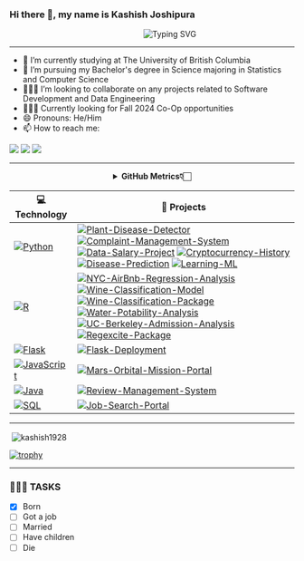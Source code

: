 ### Hi there 👋, my name is **Kashish Joshipura**

<p align = "center"
   
&nbsp;&nbsp;&nbsp;&nbsp;&nbsp;&nbsp;&nbsp;&nbsp;&nbsp;&nbsp;&nbsp;&nbsp;&nbsp;&nbsp;&nbsp; ![Typing SVG](https://readme-typing-svg.demolab.com/?lines=Welcome+to+my+Github+Profile)
   
</p>

<hr></hr>

- 🔭 I’m currently studying at The University of British Columbia
- 🌱 I’m pursuing my Bachelor's degree in Science majoring in Statistics and Computer Science
- 👨🏻‍💻 I’m looking to collaborate on any projects related to Software Development and Data Engineering
- 🧑🏻‍💼 Currently looking for Fall 2024 Co-Op opportunities
- 😄 Pronouns: He/Him
- 📫 How to reach me:
  
<a href = "https://www.linkedin.com/in/kashishjoshipura/"><img src="https://img.shields.io/badge/LinkedIn-0077B5?style=for-the-badge&logo=linkedin&logoColor=white" target="_blank"></a>
<a href = "mailto:kashishjoshipura@gmail.com"><img src= "https://img.shields.io/badge/Email_Me-D14836?style=for-the-badge&logo=gmail&logoColor=white" target="_blank"></a>
<a href = "https://probable-braid-26e.notion.site/Kashish-Joshipura-69be111ec5ba4958ba39a8aaba5bc975?pvs=4"><img src="https://img.shields.io/badge/website-000000?style=for-the-badge&logo=About.me&logoColor=blue" target="_blank"></a>


<hr></hr>

<div align="center">
    <details>
        <summary><b>GitHub Metrics👇🏻</b></summary>
    <br>
        
<img src="https://metrics.lecoq.io/ashleymavericks?template=classic&isocalendar=1&followup=1&tweets=1&achievements=1&isocalendar.duration=half-year&followup.sections=repositories&followup.indepth=false&achievements.threshold=C&achievements.secrets=true&achievements.display=detailed&achievements.limit=0&achievements.ignored=follower%2C%20gister%2C%20member%2C%20forker%2C%20inspirer%2C%20influencer%2C%20worker&tweets.attachments=false&tweets.limit=2&tweets.user=ashleymavericks&config.timezone=Asia%2FKolkata">
    </details>
</div>

<!-- START OF PROFILE STACK, DO NOT REMOVE -->
| 💻 **Technology** | 🚀 **Projects** |
| - | - |
| [![Python](https://img.shields.io/static/v1?label=&message=Python&color=3776AB&logo=Python&logoColor=FFFFFF)](https://www.python.org/) | [![Plant-Disease-Detector](https://img.shields.io/static/v1?label=&message=Plant-Disease-Detector&color=000605&logo=github&logoColor=FFFFFF&labelColor=000605)](https://github.com/kashish1928/Plant_Disease_Detector) [![Complaint-Management-System](https://img.shields.io/static/v1?label=&message=Complaint-Management-System&color=000605&logo=github&logoColor=FFFFFF&labelColor=000605)](https://github.com/kashish1928/Complain-Management-System) [![Data-Salary-Project](https://img.shields.io/static/v1?label=&message=Data-Salary-Project&color=000605&logo=github&logoColor=FFFFFF&labelColor=000605)](https://github.com/kashish1928/data_salary_project/tree/main) [![Cryptocurrency-History](https://img.shields.io/static/v1?label=&message=Cryptocurrency-History&color=000605&logo=github&logoColor=FFFFFF&labelColor=000605)](https://github.com/kashish1928/Cryptocurrency_History) [![Disease-Prediction](https://img.shields.io/static/v1?label=&message=Disease-Prediction&color=000605&logo=github&logoColor=FFFFFF&labelColor=000605)](https://github.com/kashish1928/Disease_prediction) [![Learning-ML](https://img.shields.io/static/v1?label=&message=Learning-ML&color=000605&logo=github&logoColor=FFFFFF&labelColor=000605)](https://github.com/kashish1928/learning_ML) |
| [![R](https://img.shields.io/static/v1?label=&message=R&color=009688&logo=R&logoColor=FFFFFF)](https://R.tiangolo.com/) | [![NYC-AirBnb-Regression-Analysis](https://img.shields.io/static/v1?label=&message=NYC-Airbnb-Regression-Analysis&color=000605&logo=github&logoColor=FFFFFF&labelColor=000605)](https://github.com/kashish1928/NYC-Airbnb-Regression-Analysis) [![Wine-Classification-Model](https://img.shields.io/static/v1?label=&message=Wine-Classification-Model&color=000605&logo=github&logoColor=FFFFFF&labelColor=000605)](https://github.com/DSCI-310-2023/dsci-310-group-02) [![Wine-Classification-Package](https://img.shields.io/static/v1?label=&message=Wine-Classification-Package&color=000605&logo=github&logoColor=FFFFFF&labelColor=000605)](https://github.com/DSCI-310-2023/dsci-310-group-02-pkg)[![Water-Potability-Analysis](https://img.shields.io/static/v1?label=&message=Water-Potability-Analysis&color=000605&logo=github&logoColor=FFFFFF&labelColor=000605)](https://github.com/kashish1928/Dsci100_Group93_) [![UC-Berkeley-Admission-Analysis](https://img.shields.io/static/v1?label=&message=UC-Berkeley-Admission-Analysis&color=000605&logo=github&logoColor=FFFFFF&labelColor=000605)](https://github.com/kashish1928/STAT201_Group_03) [![Regexcite-Package](https://img.shields.io/static/v1?label=&message=Regexcite-Package&color=000605&logo=github&logoColor=FFFFFF&labelColor=000605)](https://github.com/kashish1928/regexcite)|
| [![Flask](https://img.shields.io/static/v1?label=&message=Flask&color=000000&logo=Flask&logoColor=FFFFFF)](https://flask.palletsprojects.com/en/2.1.x/) | [![Flask-Deployment](https://img.shields.io/static/v1?label=&message=Flask-Deployment&color=000605&logo=github&logoColor=FFFFFF&labelColor=000605)](https://github.com/kashish1928/Flask_Deployment)|
| [![JavaScript](https://img.shields.io/static/v1?label=&message=JavaScript&color=F7DF1E&logo=JavaScript&logoColor=FFFFFF)](https://javascript.info/) | [![Mars-Orbital-Mission-Portal](https://img.shields.io/static/v1?label=&message=Mars-Orbital-Mission-Portal&color=000605&logo=github&logoColor=FFFFFF&labelColor=000605)](https://github.com/kashish1928/Sample-Beginner-Document) |
| [![Java](https://img.shields.io/static/v1?label=&message=Java&color=339933&logo=openjdk&logoColor=FFFFFF)](https://java.org/en/) | [![Review-Management-System](https://img.shields.io/static/v1?label=&message=Review-Management-System&color=000605&logo=github&logoColor=FFFFFF&labelColor=000605)](https://github.com/kashish1928/Review_Management_System) |
| [![SQL](https://img.shields.io/static/v1?label=&message=SQL&color=4EAA25&logo=GNU%20Bash&logoColor=FFFFFF)](https://www.gnu.org/) | [![Job-Search-Portal](https://img.shields.io/static/v1?label=&message=Job-Search-Portal&color=000605&logo=github&logoColor=FFFFFF&labelColor=000605)](https://github.com/kashish1928/Job_Search_Portal) |
<!-- END OF PROFILE STACK, DO NOT REMOVE -->

<hr></hr>

<p>&nbsp;<img align="center" src="https://github-readme-stats.vercel.app/api?username=kashish1928&show_icons=true&locale=en&theme=dark" alt="kashish1928" /></p>

[![trophy](https://github-profile-trophy.vercel.app/?username=kashish1928&row=2&column=3)](https://github.com/ryo-ma/github-profile-trophy)


<hr></hr>

<h3> 👨🏻‍💻 TASKS </h3>

- [x] Born
- [ ] Got a job
- [ ] Married
- [ ] Have children
- [ ] Die
